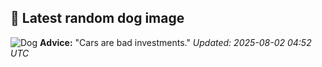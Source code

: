 ## 🐶 Latest random dog image
![Dog](https://images.dog.ceo/breeds/schipperke/n02104365_3587.jpg)
**Advice:** "Cars are bad investments."
*Updated: 2025-08-02 04:52 UTC*
